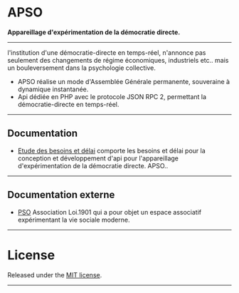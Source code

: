 # APSO
**Appareillage d'expérimentation de la démocratie directe.**

***

l'institution d'une démocratie-directe en temps-réel, n'annonce pas seulement des changements de régime économiques, industriels etc.. mais un bouleversement dans la psychologie collective.

* APSO réalise un mode d'Assemblée Générale permanente, souveraine à dynamique instantanée.
* Api dédiée en PHP avec le protocole JSON RPC 2, permettant la démocratie-directe en temps-réel.

***

## Documentation

* [Etude des besoins et délai](doc/etude_des_besoins_delai.md) comporte les besoins et délai pour la conception etdéveloppement d'api pour l'appareillage d'expérimentation de la démocratie directe. APSO..

***

## Documentation externe

* [PSO](http://www.lasainteethique.org/leparti/2015/htm/20150107_00-PSO.htm) Association Loi.1901 qui a pour objet un espace associatif expérimentant la vie sociale moderne.

***

# License

Released under the [ MIT license](http://opensource.org/licenses/mit-license.php).

***